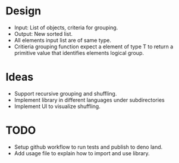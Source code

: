 
# Design

- Input: List of objects, criteria for grouping.
- Output: New sorted list. 
- All elements input list are of same type.
- Critieria grouping function expect a element of type T to return a primitive value that identifies elements logical group.

# Ideas

- Support recursive grouping and shuffling.
- Implement library in different languages under subdirectories
- Implement UI to visualize shuffling.

# TODO

- Setup github workflow to run tests and publish to deno land.
- Add usage file to explain how to import and use library.
